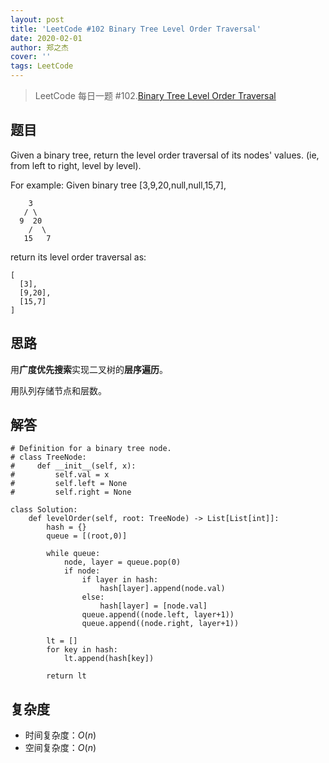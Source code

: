 ```yaml
---
layout: post
title: 'LeetCode #102 Binary Tree Level Order Traversal'
date: 2020-02-01
author: 郑之杰
cover: ''
tags: LeetCode
---
```


> LeetCode 每日一题 #102.[Binary Tree Level Order Traversal](https://leetcode-cn.com/problems/binary-tree-level-order-traversal/)

## 题目
Given a binary tree, return the level order traversal of its nodes' values. (ie, from left to right, level by level).

For example:
Given binary tree [3,9,20,null,null,15,7],

```
    3
   / \
  9  20
    /  \
   15   7
```

return its level order traversal as:

```
[
  [3],
  [9,20],
  [15,7]
]
```

## 思路
用**广度优先搜索**实现二叉树的**层序遍历**。

用队列存储节点和层数。

## 解答
```
# Definition for a binary tree node.
# class TreeNode:
#     def __init__(self, x):
#         self.val = x
#         self.left = None
#         self.right = None

class Solution:
    def levelOrder(self, root: TreeNode) -> List[List[int]]:
        hash = {}
        queue = [(root,0)]

        while queue:
            node, layer = queue.pop(0)
            if node:
                if layer in hash:
                    hash[layer].append(node.val)
                else:
                    hash[layer] = [node.val]
                queue.append((node.left, layer+1))
                queue.append((node.right, layer+1))

        lt = []
        for key in hash:
            lt.append(hash[key])

        return lt
```

## 复杂度
- 时间复杂度：$O(n)$
- 空间复杂度：$O(n)$